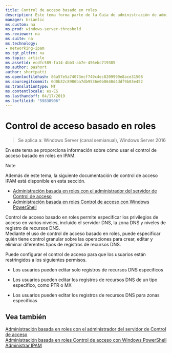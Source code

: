 ```yaml
---
title: Control de acceso basado en roles
description: Este tema forma parte de la Guía de administración de administración de direcciones IP (IPAM) en Windows Server 2016.
manager: brianlic
ms.custom: na
ms.prod: windows-server-threshold
ms.reviewer: na
ms.suite: na
ms.technology:
- networking-ipam
ms.tgt_pltfrm: na
ms.topic: article
ms.assetid: ecdfc589-fa14-4bb3-ab7e-456ebc719385
ms.author: pashort
author: shortpatti
ms.openlocfilehash: 86a57e5a74073ecf749c4ec8209999e8ace31508
ms.sourcegitcommit: 0d0b32c8986ba7db9536e0b8648d4ddf9b03e452
ms.translationtype: MT
ms.contentlocale: es-ES
ms.lasthandoff: 04/17/2019
ms.locfileid: "59838906"
---
```

# <a name="role-based-access-control"></a>Control de acceso basado en roles

>Se aplica a: Windows Server (canal semianual), Windows Server 2016

En este tema se proporciona información sobre cómo usar el control de acceso basado en roles en IPAM.  
  
> [!NOTE]  
> Además de este tema, la siguiente documentación de control de acceso IPAM está disponible en esta sección.  
>   
> -   [Administración basada en roles con el administrador del servidor de Control de acceso](../../technologies/ipam/Manage-Role-Based-Access-Control-with-Server-Manager.md)  
> -   [Administración basada en roles Control de acceso con Windows PowerShell](../../technologies/ipam/Manage-Role-Based-Access-Control-with-Windows-PowerShell.md)  
  
Control de acceso basado en roles permite especificar los privilegios de acceso en varios niveles, incluido el servidor DNS, la zona DNS y niveles de registro de recursos DNS.  
Mediante el uso de control de acceso basado en roles, puede especificar quién tiene control granular sobre las operaciones para crear, editar y eliminar diferentes tipos de registros de recursos DNS.  
  
Puede configurar el control de acceso para que los usuarios están restringidos a los siguientes permisos.  
  
-   Los usuarios pueden editar solo registros de recursos DNS específicos  
  
-   Los usuarios pueden editar los registros de recursos DNS de un tipo específico, como PTR o MX  
  
-   Los usuarios pueden editar los registros de recursos DNS para zonas específicas  
  
## <a name="see-also"></a>Vea también  
[Administración basada en roles con el administrador del servidor de Control de acceso](../../technologies/ipam/Manage-Role-Based-Access-Control-with-Server-Manager.md)  
[Administración basada en roles Control de acceso con Windows PowerShell](../../technologies/ipam/Manage-Role-Based-Access-Control-with-Windows-PowerShell.md)  
[Administrar IPAM](Manage-IPAM.md)  
  


